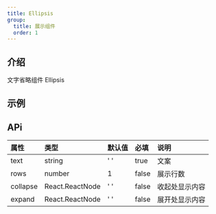 ```yaml
---
title: Ellipsis
group:
  title: 展示组件
  order: 1
---
```


## 介绍

文字省略组件 Ellipsis
​

## 示例

<!-- 可以通过code加载示例代码，dumi会帮我们做解析 -->

<code src="./demo/base.tsx"></code>

## APi

<!-- 会生成api表格 -->

| 属性     | 类型            | 默认值 | 必填  | 说明           |
| :------- | :-------------- | :----- | :---- | :------------- |
| text     | string          | ' '    | true  | 文案           |
| rows     | number          | 1      | false | 展示行数       |
| collapse | React.ReactNode | ' '    | false | 收起处显示内容 |
| expand   | React.ReactNode | ' '    | false | 展开处显示内容 |
